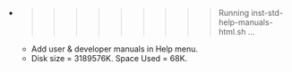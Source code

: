 * >>>>>>>>> Running inst-std-help-manuals-html.sh ...
  * Add user & developer manuals in Help menu.
  * Disk size = 3189576K. Space Used = 68K.
